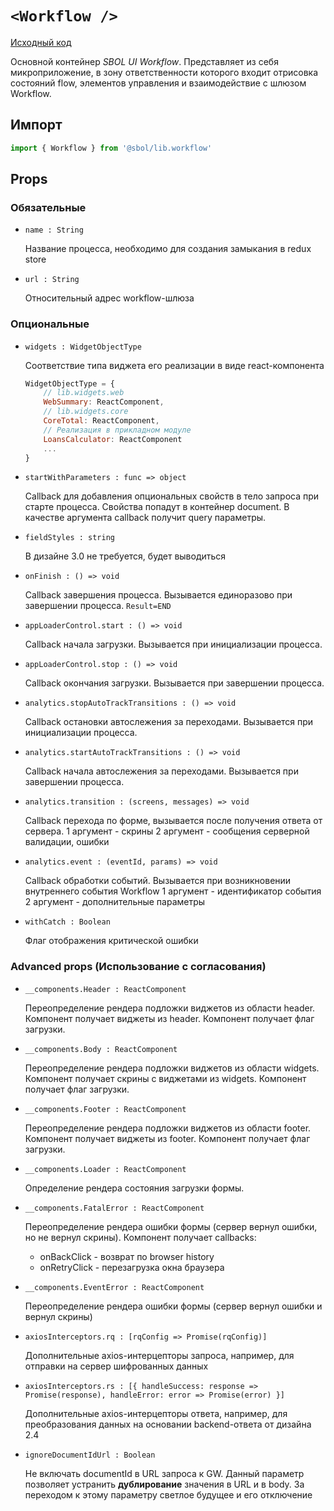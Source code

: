 # `<Workflow />`

[Исходный код](../workflow.jsx)

Основной контейнер  *SBOL UI Workflow*. Представляет из себя микроприложение,
в зону ответственности которого входит отрисовка состояний flow, элементов управления
и взаимодействие с шлюзом Workflow.

## Импорт
```javascript
import { Workflow } from '@sbol/lib.workflow'
```

## Props

### Обязательные

* `name : String`

  Название процесса, необходимо для создания замыкания в redux store

* `url : String`

  Относительный адрес workflow-шлюза

### Опциональные

* `widgets : WidgetObjectType`

  Соответствие типа виджета его реализации в виде react-компонента
  ```javascript
  WidgetObjectType = {
      // lib.widgets.web
      WebSummary: ReactComponent,
      // lib.widgets.core
      CoreTotal: ReactComponent,
      // Реализация в прикладном модуле
      LoansCalculator: ReactComponent
      ...
  }
  ```

* `startWithParameters : func => object`

  Callback для добавления опциональных свойств в тело запроса при старте процесса.
  Свойства попадут в контейнер document.
  В качестве аргумента callback получит query параметры.

* `fieldStyles : string`

  В дизайне 3.0 не требуется, будет выводиться

* `onFinish : () => void`

  Callback завершения процесса.
  Вызывается единоразово при завершении процесса.
  `Result=END`

* `appLoaderControl.start : () => void`

  Callback начала загрузки.
  Вызывается при инициализации процесса.

* `appLoaderControl.stop : () => void`

  Callback окончания загрузки.
  Вызывается при завершении процесса.

* `analytics.stopAutoTrackTransitions : () => void`

  Callback остановки автослежения за переходами.
  Вызывается при инициализации процесса.

* `analytics.startAutoTrackTransitions : () => void`

  Callback начала автослежения за переходами.
  Вызывается при завершении процесса.

* `analytics.transition : (screens, messages) => void`

  Callback перехода по форме, вызывается после получения ответа от сервера.
  1 аргумент - скрины
  2 аргумент - сообщения серверной валидации, ошибки

* `analytics.event : (eventId, params) => void`

  Callback обработки событий.
  Вызывается при возникновении внутреннего события Workflow
  1 аргумент - идентификатор события
  2 аргумент - дополнительные параметры
  
* `withCatch : Boolean`

  Флаг отображения критической ошибки

### Advanced props (Использование с согласования)

* `__components.Header : ReactComponent`

  Переопределение рендера подложки виджетов из области header.
  Компонент получает виджеты из header.
  Компонент получает флаг загрузки.

* `__components.Body : ReactComponent`

  Переопределение рендера подложки виджетов из области widgets.
  Компонент получает скрины с виджетами из widgets.
  Компонент получает флаг загрузки.

* `__components.Footer : ReactComponent`

  Переопределение рендера подложки виджетов из области footer.
  Компонент получает виджеты из footer.
  Компонент получает флаг загрузки.

* `__components.Loader : ReactComponent`

  Определение рендера состояния загрузки формы.

* `__components.FatalError : ReactComponent`

  Переопределение рендера ошибки формы
  (сервер вернул ошибки, но не вернул скрины).
  Компонент получает callbacks:
  * onBackClick - возврат по browser history
  * onRetryClick - перезагрузка окна браузера

* `__components.EventError : ReactComponent`

  Переопределение рендера ошибки формы
  (сервер вернул ошибки и вернул скрины)

* `axiosInterceptors.rq : [rqConfig => Promise(rqConfig)]`

  Дополнительные axios-интерцепторы запроса, например,
  для отправки на сервер шифрованных данных

* `axiosInterceptors.rs : [{ handleSuccess: response => Promise(response), handleError: error => Promise(error) }]`

  Дополнительные axios-интерцепторы ответа, например,
  для преобразования данных на основании backend-ответа от дизайна 2.4

* `ignoreDocumentIdUrl : Boolean`

  Не включать documentId в URL запроса к GW.
  Данный параметр позволяет устранить __дублирование__ значения в URL и в body.
  За переходом к этому параметру светлое будущее и его отключение
